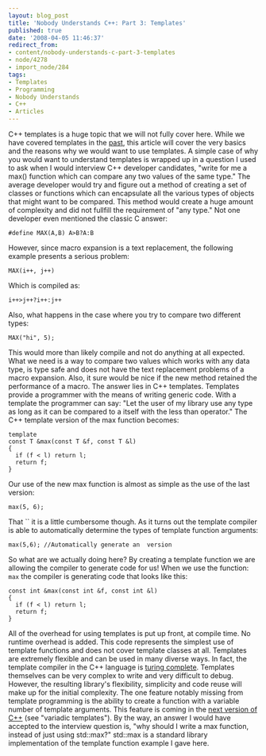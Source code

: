 ```yaml
---
layout: blog_post
title: 'Nobody Understands C++: Part 3: Templates'
published: true
date: '2008-04-05 11:46:37'
redirect_from:
- content/nobody-understands-c-part-3-templates
- node/4278
- import_node/284
tags:
- Templates
- Programming
- Nobody Understands
- C++
- Articles
---
```


C++ templates is a huge topic that we will not fully cover here. While we have covered templates in the [past](/taxonomy/term/32), this article will cover the very basics and the reasons why we would want to use templates. A simple case of why you would want to understand templates is wrapped up in a question I used to ask when I would interview C++ developer candidates, "write for me a max() function which can compare any two values of the same type." The average developer would try and figure out a method of creating a set of classes or functions which can encapsulate all the various types of objects that might want to be compared. This method would create a huge amount of complexity and did not fullfill the requirement of "any type." Not one developer even mentioned the classic C answer:

    #define MAX(A,B) A>B?A:B

However, since macro expansion is a text replacement, the following example presents a serious problem:

    MAX(i++, j++)

Which is compiled as:

    i++>j++?i++:j++

Also, what happens in the case where you try to compare two different types:

    MAX("hi", 5);

This would more than likely compile and not do anything at all expected. What we need is a way to compare two values which works with any data type, is type safe and does not have the text replacement problems of a macro expansion. Also, it sure would be nice if the new method retained the performance of a macro. The answer lies in C++ templates. Templates provide a programmer with the means of writing generic code. With a template the programmer can say: "Let the user of my library use any type as long as it can be compared to a itself with the less than operator." The C++ template version of the max function becomes:

    template
    const T &max(const T &f, const T &l)
    {
      if (f < l) return l;
      return f;
    }

Our use of the new max function is almost as simple as the use of the last version:

    max(5, 6);

That `` it is a little cumbersome though. As it turns out the template compiler is able to automatically determine the types of template function arguments:

    max(5,6); //Automatically generate an  version

So what are we actually doing here? By creating a template function we are allowing the compiler to generate code for us! When we use the function: `max` the compiler is generating code that looks like this:

    const int &max(const int &f, const int &l)
    {
      if (f < l) return l;
      return f;
    }

All of the overhead for using templates is put up front, at compile time. No runtime overhead is added. This code represents the simplest use of template functions and does not cover template classes at all. Templates are extremely flexible and can be used in many diverse ways. In fact, the template compiler in the C++ language is [turing complete](http://en.wikipedia.org/wiki/Turing-complete). Templates themselves can be very complex to write and very difficult to debug. However, the resulting library's flexibility, simplicity and code reuse will make up for the initial complexity. The one feature notably missing from template programming is the ability to create a function with a variable number of template arguments. This feature is coming in the [next version of C++](http://en.wikipedia.org/wiki/C%2B%2B0x) (see "variadic templates"). By the way, an answer I would have accepted to the interview question is, "why should I write a max function, instead of just using std::max?" std::max is a standard library implementation of the template function example I gave here.

